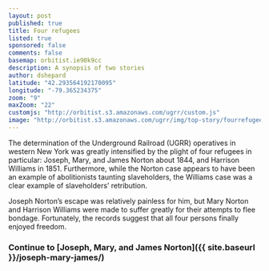 ```yaml
---
layout: post
published: true
title: Four refugees
listed: true
sponsored: false
comments: false
basemap: orbitist.ie90k9cc
description: A synopsis of two stories
author: dshepard
latitude: "42.293564192170095"
longitude: "-79.365234375"
zoom: "9"
maxZoom: "22"
customjs: "http://orbitist.s3.amazonaws.com/ugrr/custom.js"
image: "http://orbitist.s3.amazonaws.com/ugrr/img/top-story/fourrefugees.jpg"
---
```


The determination of the Underground Railroad (UGRR) operatives in western New York was greatly intensified by the plight of four refugees in particular: Joseph, Mary, and James Norton about 1844, and Harrison Williams in 1851. Furthermore, while the Norton case appears to have been an example of abolitionists taunting slaveholders, the Williams case was a clear example of slaveholders’ retribution.

Joseph Norton’s escape was relatively painless for him, but Mary Norton and Harrison Williams were made to suffer greatly for their attempts to flee bondage. Fortunately, the records suggest that all four persons finally enjoyed freedom.

### Continue to [Joseph, Mary, and James Norton]({{ site.baseurl }}/joseph-mary-james/)